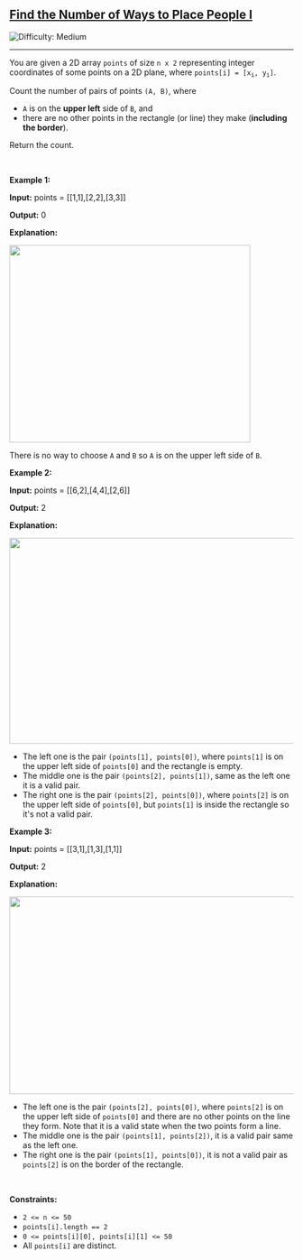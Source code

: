 <h2><a href="https://leetcode.com/problems/find-the-number-of-ways-to-place-people-i">Find the Number of Ways to Place People I</a></h2> <img src='https://img.shields.io/badge/Difficulty-Medium-orange' alt='Difficulty: Medium' /><hr><p>You are given a 2D array <code>points</code> of size <code>n x 2</code> representing integer coordinates of some points on a 2D plane, where <code>points[i] = [x<sub>i</sub>, y<sub>i</sub>]</code>.</p>

<p>Count the number of pairs of points <code>(A, B)</code>, where</p>

<ul>
	<li><code>A</code> is on the <strong>upper left</strong> side of <code>B</code>, and</li>
	<li>there are no other points in the rectangle (or line) they make (<strong>including the border</strong>).</li>
</ul>

<p>Return the count.</p>

<p>&nbsp;</p>
<p><strong class="example">Example 1:</strong></p>

<div class="example-block">
<p><strong>Input:</strong> <span class="example-io">points = [[1,1],[2,2],[3,3]]</span></p>

<p><strong>Output:</strong> <span class="example-io">0</span></p>

<p><strong>Explanation:</strong></p>

<p><img src="https://assets.leetcode.com/uploads/2024/01/04/example1alicebob.png" style="width: 427px; height: 350px;" /></p>

<p>There is no way to choose <code>A</code> and <code>B</code> so <code>A</code> is on the upper left side of <code>B</code>.</p>
</div>

<p><strong class="example">Example 2:</strong></p>

<div class="example-block">
<p><strong>Input:</strong> <span class="example-io">points = [[6,2],[4,4],[2,6]]</span></p>

<p><strong>Output:</strong> <span class="example-io">2</span></p>

<p><strong>Explanation:</strong></p>

<p><img height="365" src="https://assets.leetcode.com/uploads/2024/06/25/t2.jpg" width="1321" /></p>

<ul>
	<li>The left one is the pair <code>(points[1], points[0])</code>, where <code>points[1]</code> is on the upper left side of <code>points[0]</code> and the rectangle is empty.</li>
	<li>The middle one is the pair <code>(points[2], points[1])</code>, same as the left one it is a valid pair.</li>
	<li>The right one is the pair <code>(points[2], points[0])</code>, where <code>points[2]</code> is on the upper left side of <code>points[0]</code>, but <code>points[1]</code> is inside the rectangle so it&#39;s not a valid pair.</li>
</ul>
</div>

<p><strong class="example">Example 3:</strong></p>

<div class="example-block">
<p><strong>Input:</strong> <span class="example-io">points = [[3,1],[1,3],[1,1]]</span></p>

<p><strong>Output:</strong> <span class="example-io">2</span></p>

<p><strong>Explanation:</strong></p>

<p><img src="https://assets.leetcode.com/uploads/2024/06/25/t3.jpg" style="width: 1269px; height: 350px;" /></p>

<ul>
	<li>The left one is the pair <code>(points[2], points[0])</code>, where <code>points[2]</code> is on the upper left side of <code>points[0]</code> and there are no other points on the line they form. Note that it is a valid state when the two points form a line.</li>
	<li>The middle one is the pair <code>(points[1], points[2])</code>, it is a valid pair same as the left one.</li>
	<li>The right one is the pair <code>(points[1], points[0])</code>, it is not a valid pair as <code>points[2]</code> is on the border of the rectangle.</li>
</ul>
</div>

<p>&nbsp;</p>
<p><strong>Constraints:</strong></p>

<ul>
	<li><code>2 &lt;= n &lt;= 50</code></li>
	<li><code>points[i].length == 2</code></li>
	<li><code>0 &lt;= points[i][0], points[i][1] &lt;= 50</code></li>
	<li>All <code>points[i]</code> are distinct.</li>
</ul>
